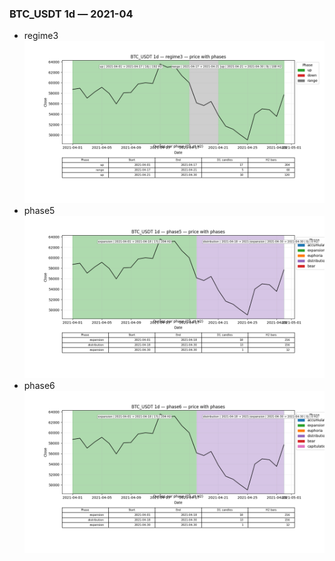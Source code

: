 ### BTC_USDT 1d — 2021-04

- regime3
![BTC_USDT_1d_regime3_2021-04_phase_price.png](outputs/fourier/phase_monthly/BTC_USDT/1d/2021/2021-04/BTC_USDT_1d_regime3_2021-04_phase_price.png)
- phase5
![BTC_USDT_1d_phase5_2021-04_phase_price.png](outputs/fourier/phase_monthly/BTC_USDT/1d/2021/2021-04/BTC_USDT_1d_phase5_2021-04_phase_price.png)
- phase6
![BTC_USDT_1d_phase6_2021-04_phase_price.png](outputs/fourier/phase_monthly/BTC_USDT/1d/2021/2021-04/BTC_USDT_1d_phase6_2021-04_phase_price.png)